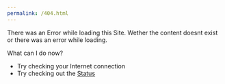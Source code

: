 ```yaml
---
permalink: /404.html
---
```

There was an Error while loading this Site. Wether the content doesnt exist or there was an error while loading.

What can I do now?

- Try checking your Internet connection
- Try checking out the [Status](https://githubstatus.com) 
